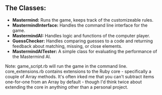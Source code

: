 ## The Classes:

- **Mastermind:** Runs the game, keeps track of the customizeable rules.
- **MastermindInterface:** Handles the command line interface for the game.
- **MastermindAI:** Handles logic and functions of the computer player.
- **GuessChecker:** Handles comparing guesses to a code and returning feedback about matching, missing, or close elements.
- **MastermindAITester:** A simple class for evaluating the performance of the Mastermind AI.

Note: game_script.rb will run the game in the command line. core_extensions.rb contains extensions to the Ruby core - specifically a couple of Array methods. It's often irked me that you can't subtract items one-for-one from an Array by default - though I'd think twice about extending the core in anything other than a personal project. 